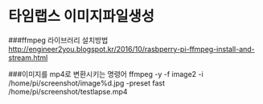 
# 타임랩스 이미지파일생성

###ffmpeg 라이브러리 설치방법
http://engineer2you.blogspot.kr/2016/10/rasbperry-pi-ffmpeg-install-and-stream.html

###이미지를 mp4로 변환시키는 명령어
ffmpeg -y -f image2 -i /home/pi/screenshot/image%d.jpg -preset fast /home/pi/screenshot/testlapse.mp4

